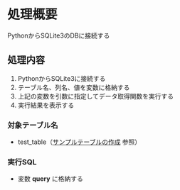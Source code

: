 # 処理概要

PythonからSQLite3のDBに接続する

## 処理内容

1. PythonからSQLite3に接続する
2. テーブル名、列名、値を変数に格納する
3. 上記の変数を引数に指定してデータ取得関数を実行する
4. 実行結果を表示する

### 対象テーブル名

* test_table（[サンプルテーブルの作成](https://github.com/junichitashiro/Knowledges/blob/master/DB/PostgreSQL/サンプルテーブルの作成.md) 参照）

### 実行SQL

* 変数 **query** に格納する
